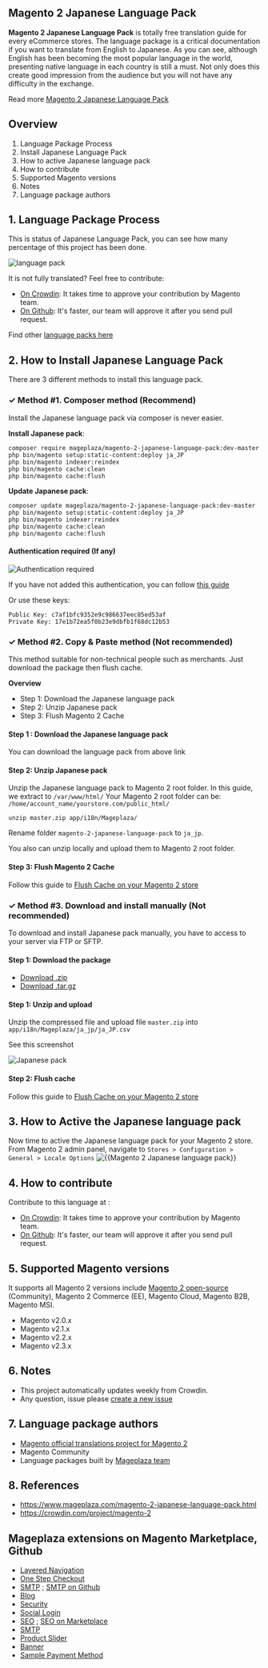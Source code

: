 ## Magento 2 Japanese Language Pack

**Magento 2 Japanese Language Pack** is totally free translation guide for every eCommerce stores. The language package is a critical documentation if you want to translate from English to Japanese. As you can see, although English has been becoming the most popular language in the world, presenting native language in each country is still a must. Not only does this create good impression from the audience but you will not have any difficulty in the exchange.

Read more [Magento 2 Japanese Language Pack](https://www.mageplaza.com/magento-2-japanese-language-pack.html)


## Overview

1. Language Package Process
2. Install Japanese Language Pack
3. How to active Japanese language pack
4. How to contribute
5. Supported Magento versions
6. Notes
7. Language package authors

## 1. Language Package Process

This is status of Japanese Language Pack, you can see how many percentage of this project has been done.

![language pack](http://progressed.io/bar/94?title=translated)

It is not fully translated? Feel free to contribute:
- [On Crowdin](https://crowdin.com/project/magento-2): It takes time to approve your contribution by Magento team.
- [On Github](https://github.com/mageplaza/magento-2-japanese-language-pack/blob/master/HOW-TO-CONTRIBUTE.md): It's faster, our team will approve it after you send pull request.


Find other [language packs here](https://www.mageplaza.com/kb/magento-2-language-pack/)

## 2. How to Install Japanese Language Pack

There are 3 different methods to install this language pack.

### ✓ Method #1. Composer method (Recommend)
Install the Japanese language pack via composer is never easier.

**Install Japanese pack**:

```
composer require mageplaza/magento-2-japanese-language-pack:dev-master
php bin/magento setup:static-content:deploy ja_JP
php bin/magento indexer:reindex
php bin/magento cache:clean
php bin/magento cache:flush

```


**Update  Japanese pack**:

```
composer update mageplaza/magento-2-japanese-language-pack:dev-master
php bin/magento setup:static-content:deploy ja_JP
php bin/magento indexer:reindex
php bin/magento cache:clean
php bin/magento cache:flush

```

#### Authentication required (If any)

![Authentication required](https://cdn.mageplaza.com/media/general/dmryiPk.png)

If you have not added this authentication, you can follow [this guide](http://devdocs.magento.com/guides/v2.0/install-gde/prereq/connect-auth.html)

Or use these keys:

```
Public Key: c7af1bfc9352e9c986637eec85ed53af
Private Key: 17e1b72ea5f0b23e9dbfb1f68dc12b53
```



### ✓ Method #2. Copy & Paste method (Not recommended)

This method suitable for non-technical people such as merchants. Just download the package then flush cache.

**Overview**

- Step 1: Download the Japanese language pack
- Step 2: Unzip Japanese pack
- Step 3: Flush Magento 2 Cache

#### Step 1 : Download the Japanese language pack

You can download the language pack from above link

#### Step 2: Unzip Japanese pack

Unzip the Japanese language pack to Magento 2 root folder. In this guide, we extract to `/var/www/html/`
Your Magento 2 root folder can be: `/home/account_name/yourstore.com/public_html/`

```
unzip master.zip app/i18n/Mageplaza/
```

Rename folder `magento-2-japanese-language-pack` to `ja_jp`.


You also can unzip locally and upload them to Magento 2 root folder.

#### Step 3: Flush Magento 2 Cache

Follow this guide to [Flush Cache on your Magento 2 store](https://www.mageplaza.com/kb/how-flush-enable-disable-cache.html)


### ✓ Method #3. Download and install manually (Not recommended)

To download and install Japanese pack manually, you have to access to your server via FTP or SFTP.

#### Step 1: Download the package

- [Download .zip](https://github.com/mageplaza/magento-2-japanese-language-pack/archive/master.zip)
- [Download .tar.gz](https://github.com/mageplaza/magento-2-japanese-language-pack/tarball/master)

#### Step 1: Unzip and upload

Unzip the compressed file and upload file `master.zip` into `app/i18n/Mageplaza/ja_jp/ja_JP.csv`

See this screenshot

![Japanese pack](https://cdn3.mageplaza.com/media/general/language-pack.png)

#### Step 2: Flush cache

Follow this guide to [Flush Cache on your Magento 2 store](https://www.mageplaza.com/kb/how-flush-enable-disable-cache.html)


## 3. How to Active the Japanese language pack 

Now time to active the Japanese language pack for your Magento 2 store. From Magento 2 admin panel, navigate to `Stores > Configuration > General > Locale Options`
![{{Magento 2 Japanese language pack}}](https://cdn.mageplaza.com/media/general/aPSUA0l.png)


## 4. How to contribute

Contribute to this language at :
- [On Crowdin](https://crowdin.com/project/magento-2): It takes time to approve your contribution by Magento team.
- [On Github](https://github.com/mageplaza/magento-2-japanese-language-pack/blob/master/HOW-TO-CONTRIBUTE.md): It's faster, our team will approve it after you send pull request.


## 5. Supported Magento versions

It supports all Magento 2 versions include [Magento 2 open-source](https://www.mageplaza.com/download-magento/) (Community), Magento 2 Commerce (EE), Magento Cloud, Magento B2B, Magento MSI.


- Magento v2.0.x
- Magento v2.1.x
- Magento v2.2.x
- Magento v2.3.x



## 6. Notes 

- This project automatically updates weekly from Crowdin.
- Any question, issue please [create a new issue](https://github.com/mageplaza/magento-2-japanese-language-pack/issues/new)

## 7. Language package authors

- [Magento official translations project for Magento 2](https://crowdin.com/project/magento-2)
- Magento Community
- Language packages built by [Mageplaza team](https://www.mageplaza.com/)


## 8. References 

- https://www.mageplaza.com/magento-2-japanese-language-pack.html
- https://crowdin.com/project/magento-2



## Mageplaza extensions on Magento Marketplace, Github


- [Layered Navigation](https://marketplace.magento.com/mageplaza-layered-navigation-m2.html)
- [One Step Checkout](https://marketplace.magento.com/mageplaza-magento-2-one-step-checkout-extension.html)
- [SMTP](https://marketplace.magento.com/mageplaza-module-smtp.html) ; [SMTP on Github](https://github.com/mageplaza/magento-2-smtp)
- [Blog](https://github.com/mageplaza/magento-2-blog)
- [Security](https://marketplace.magento.com/mageplaza-module-security.html)
- [Social Login](https://github.com/mageplaza/magento-2-social-login)
- [SEO](https://github.com/mageplaza/magento-2-seo) ; [SEO on Marketplace](https://marketplace.magento.com/mageplaza-magento-2-seo-extension.html)
- [SMTP](https://github.com/mageplaza/magento-2-smtp)
- [Product Slider](https://github.com/mageplaza/magento-2-product-slider)
- [Banner](https://github.com/mageplaza/magento-2-banner-slider)
- [Sample Payment Method](https://github.com/mageplaza/magento-2-sample-payment-method)



